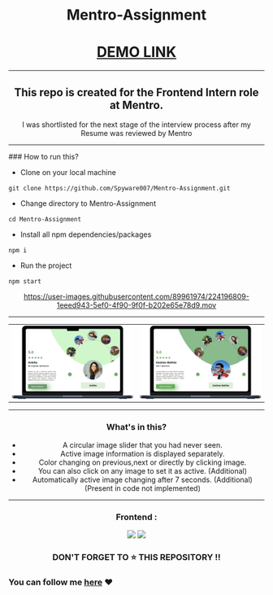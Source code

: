 <div align = "center">
  
# Mentro-Assignment
  
# [DEMO LINK](https://circular-image-slider-mentro-assign.netlify.app/)
  
---

## This repo is created for the Frontend Intern role at Mentro.

<p>I was shortlisted for the next stage of the interview process after my Resume was reviewed by Mentro</p>

---

<div align="left">
### How to run this?

- Clone on your local machine

```terminal
git clone https://github.com/Spyware007/Mentro-Assignment.git
```

- Change directory to Mentro-Assignment

```terminal
cd Mentro-Assignment
```

- Install all npm dependencies/packages

```terminal
npm i
```

- Run the project

```
npm start
```

</div>

https://user-images.githubusercontent.com/89961974/224196809-1eeed943-5ef0-4f90-9f0f-b202e65e78d9.mov

---

<table>
  <tr>
    <td><img width="500px" src = "./readme_assets/mentro1.png"></td>
    <td><img width="500px" src = "./readme_assets/mentro2.png"></td>
  </tr>
</table>

---

### What's in this?

- A circular image slider that you had never seen.
- Active image information is displayed separately.
- Color changing on previous,next or directly by clicking image.
- You can also click on any image to set it as active. (Additional)
- Automatically active image changing after 7 seconds. (Additional) (Present in code not implemented)

---

### Frontend :

<img src="https://img.shields.io/badge/React-20232A?style=for-the-badge&logo=react&logoColor=61DAFB"> <img src="https://img.shields.io/badge/CSS3-1572B6?style=for-the-badge&logo=css3&logoColor=white">

</div>

<h3 align="center"> DON'T FORGET TO ⭐ THIS REPOSITORY !!
</h3>

### You can follow me [here](https://github.com/Spyware007) ❤
